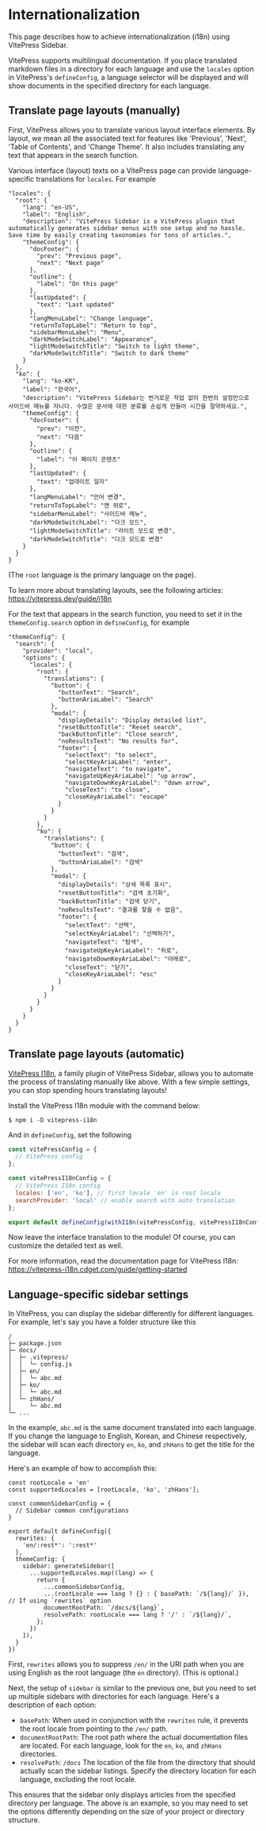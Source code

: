# Internationalization

This page describes how to achieve internationalization (i18n) using VitePress Sidebar.

VitePress supports multilingual documentation. If you place translated markdown files in a directory for each language and use the `locales` option in VitePress's `defineConfig`, a language selector will be displayed and will show documents in the specified directory for each language.

## Translate page layouts (manually)

First, VitePress allows you to translate various layout interface elements. By layout, we mean all the associated text for features like 'Previous', 'Next', 'Table of Contents', and 'Change Theme'. It also includes translating any text that appears in the search function.

Various interface (layout) texts on a VitePress page can provide language-specific translations for `locales`. For example

```shell
"locales": {
  "root": {
    "lang": "en-US",
    "label": "English",
    "description": "VitePress Sidebar is a VitePress plugin that automatically generates sidebar menus with one setup and no hassle. Save time by easily creating taxonomies for tons of articles.",
    "themeConfig": {
      "docFooter": {
        "prev": "Previous page",
        "next": "Next page"
      },
      "outline": {
        "label": "On this page"
      },
      "lastUpdated": {
        "text": "Last updated"
      },
      "langMenuLabel": "Change language",
      "returnToTopLabel": "Return to top",
      "sidebarMenuLabel": "Menu",
      "darkModeSwitchLabel": "Appearance",
      "lightModeSwitchTitle": "Switch to light theme",
      "darkModeSwitchTitle": "Switch to dark theme"
    }
  },
  "ko": {
    "lang": "ko-KR",
    "label": "한국어",
    "description": "VitePress Sidebar는 번거로운 작업 없이 한번의 설정만으로 사이드바 메뉴를 자니다. 수많은 문서에 대한 분류를 손쉽게 만들어 시간을 절약하세요.",
    "themeConfig": {
      "docFooter": {
        "prev": "이전",
        "next": "다음"
      },
      "outline": {
        "label": "이 페이지 콘텐츠"
      },
      "lastUpdated": {
        "text": "업데이트 일자"
      },
      "langMenuLabel": "언어 변경",
      "returnToTopLabel": "맨 위로",
      "sidebarMenuLabel": "사이드바 메뉴",
      "darkModeSwitchLabel": "다크 모드",
      "lightModeSwitchTitle": "라이트 모드로 변경",
      "darkModeSwitchTitle": "다크 모드로 변경"
    }
  }
}
```

(The `root` language is the primary language on the page).

To learn more about translating layouts, see the following articles: https://vitepress.dev/guide/i18n

For the text that appears in the search function, you need to set it in the `themeConfig.search` option in `defineConfig`, for example

```shell
"themeConfig": {
  "search": {
    "provider": "local",
    "options": {
      "locales": {
        "root": {
          "translations": {
            "button": {
              "buttonText": "Search",
              "buttonAriaLabel": "Search"
            },
            "modal": {
              "displayDetails": "Display detailed list",
              "resetButtonTitle": "Reset search",
              "backButtonTitle": "Close search",
              "noResultsText": "No results for",
              "footer": {
                "selectText": "to select",
                "selectKeyAriaLabel": "enter",
                "navigateText": "to navigate",
                "navigateUpKeyAriaLabel": "up arrow",
                "navigateDownKeyAriaLabel": "down arrow",
                "closeText": "to close",
                "closeKeyAriaLabel": "escape"
              }
            }
          }
        },
        "ko": {
          "translations": {
            "button": {
              "buttonText": "검색",
              "buttonAriaLabel": "검색"
            },
            "modal": {
              "displayDetails": "상세 목록 표시",
              "resetButtonTitle": "검색 초기화",
              "backButtonTitle": "검색 닫기",
              "noResultsText": "결과를 찾을 수 없음",
              "footer": {
                "selectText": "선택",
                "selectKeyAriaLabel": "선택하기",
                "navigateText": "탐색",
                "navigateUpKeyAriaLabel": "위로",
                "navigateDownKeyAriaLabel": "아래로",
                "closeText": "닫기",
                "closeKeyAriaLabel": "esc"
              }
            }
          }
        }
      }
    }
  }
}
```

## Translate page layouts (automatic)

[VitePress I18n](https://vitepress-i18n.cdget.com), a family plugin of VitePress Sidebar, allows you to automate the process of translating manually like above. With a few simple settings, you can stop spending hours translating layouts!

Install the VitePress I18n module with the command below:

```shell
$ npm i -D vitepress-i18n
```

And in `defineConfig`, set the following

```javascript
const vitePressConfig = {
  // VitePress config
};

const vitePressI18nConfig = {
  // VitePress I18n config
  locales: ['en', 'ko'], // first locale 'en' is root locale
  searchProvider: 'local' // enable search with auto translation
};

export default defineConfig(withI18n(vitePressConfig, vitePressI18nConfig));
```

Now leave the interface translation to the module! Of course, you can customize the detailed text as well.

For more information, read the documentation page for VitePress I18n: https://vitepress-i18n.cdget.com/guide/getting-started

## Language-specific sidebar settings

In VitePress, you can display the sidebar differently for different languages. For example, let's say you have a folder structure like this

```text
/
├─ package.json
├─ docs/
│  ├─ .vitepress/
│  │  └─ config.js
│  ├─ en/
│  │  └─ abc.md
│  ├─ ko/
│  │  └─ abc.md
│  └─ zhHans/
│     └─ abc.md
└─ ...
```

In the example, `abc.md` is the same document translated into each language. If you change the language to English, Korean, and Chinese respectively, the sidebar will scan each directory `en`, `ko`, and `zhHans` to get the title for the language.

Here's an example of how to accomplish this:

```shell
const rootLocale = 'en'
const supportedLocales = [rootLocale, 'ko', 'zhHans'];

const commonSidebarConfig = {
  // Sidebar common configurations
}

export default defineConfig({
  rewrites: {
    'en/:rest*': ':rest*'
  },
  themeConfig: {
    sidebar: generateSidebar([
      ...supportedLocales.map((lang) => {
        return {
          ...commonSidebarConfig,
          ...(rootLocale === lang ? {} : { basePath: `/${lang}/` }), // If using `rewrites` option
          documentRootPath: `/docs/${lang}`,
          resolvePath: rootLocale === lang ? '/' : `/${lang}/`,
        };
      })
    ]),
  }
})
```

First, `rewrites` allows you to suppress `/en/` in the URI path when you are using English as the root language (the `en` directory). (This is optional.)

Next, the setup of `sidebar` is similar to the previous one, but you need to set up multiple sidebars with directories for each language. Here's a description of each option:

- `basePath`: When used in conjunction with the `rewrites` rule, it prevents the root locale from pointing to the `/en/` path.
- `documentRootPath`: The root path where the actual documentation files are located. For each language, look for the `en`, `ko`, and `zhHans` directories.
- `resolvePath`: `/docs` The location of the file from the directory that should actually scan the sidebar listings. Specify the directory location for each language, excluding the root locale.

This ensures that the sidebar only displays articles from the specified directory per language. The above is an example, so you may need to set the options differently depending on the size of your project or directory structure.
